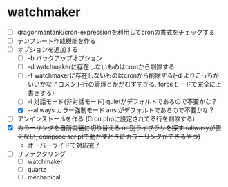 # watchmaker

- [ ] dragonmantank/cron-expressionを利用してcronの書式をチェックする
- [ ] テンプレート作成機能を作る
- [ ] オプションを追加する
  - [ ] -b バックアップオプション
  - [ ] -d watchmakerに存在しないものはcronから削除する
  - [ ] -f watchmakerに存在しないものはcronから削除する(-d よりこっちがいいかな？コメント行の管理とかがむずすぎる. forceモードで完全に上書きする)
  - [ ] -i 対話モード(非対話モード) quietがデフォルトであるので不要かな？
  - [x] --allways カラー強制モード ansiがデフォルトであるので不要かな？
- [ ] アンインストールを作る (Cron.phpに設定されてる行を削除する)
- [x] ~~カラーリングを自前実装に切り替える or 別ライブラリを探す (allwasyが使えない, compose scriptで動かすときにカラーリングができるやつ)~~
  - オーバーライドで対応完了
- [ ] リファクタリング
  - [ ] watchmaker
  - [ ] quartz
  - [ ] mechanical
